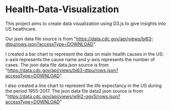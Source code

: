 # Health-Data-Visualization

This project aims to create data visualization using D3.js to give insights into US healthcare. 

Our json data file source is from "https://data.cdc.gov/api/views/bi63-dtpu/rows.json?accessType=DOWNLOAD".

I created a bar chart to represent the data on main health causes in the US: x-axis represents the cause name and y-axis represents the number of cases. The json data file data.json source is from "https://data.cdc.gov/api/views/bi63-dtpu/rows.json?accessType=DOWNLOAD".

I also created a line chart to represent the life expectancy in the US during the period 1955-2017. The json data file data2.json source is from "https://data.cdc.gov/api/views/w9j2-ggv5/rows.json?accessType=DOWNLOAD"

